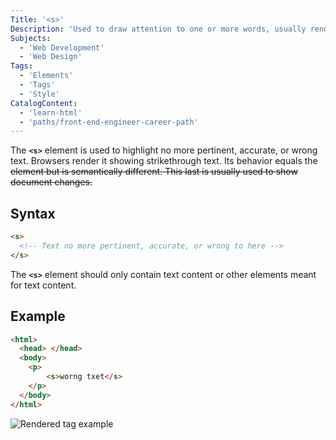 ```yaml
---
Title: '<s>'
Description: 'Used to draw attention to one or more words, usually rendered in strikethrough text.'
Subjects:
  - 'Web Development'
  - 'Web Design'
Tags:
  - 'Elements'
  - 'Tags'
  - 'Style'
CatalogContent:
  - 'learn-html'
  - 'paths/front-end-engineer-career-path'
---
```


The **`<s>`** element is used to highlight no more pertinent, accurate, or wrong text. Browsers render it showing strikethrough text. Its behavior equals the <del> element but is semantically different. This last is usually used to show document changes.

## Syntax

```html
<s>
  <!-- Text no more pertinent, accurate, or wrong to here -->
</s>
```

The **`<s>`** element should only contain text content or other elements meant for text content.

## Example

```html
<html>
  <head> </head>
  <body>
	<p>
		<s>worng txet</s>
	</p>
  </body>
</html>
```

![Rendered <s> tag example](https://raw.githubusercontent.com/Codecademy/docs/main/media/s-tag-example.png)